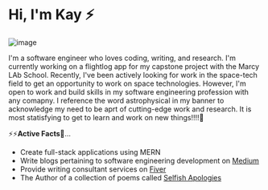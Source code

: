 # Hi, I'm Kay ⚡

![image](https://user-images.githubusercontent.com/37392966/186267694-3d1c6ba2-3ab7-418f-97e7-fe937dff7058.png)

I'm a software engineer who loves coding, writing, and research. I'm currently working on a flightlog app for my capstone project with the Marcy LAb School. Recently, I've been actively looking for work in the space-tech field to get an opportunity to work on space technologies. However, I'm open to work and build skills in my software engineering profession with any comapny. I reference the word astrophysical in my banner to acknowledge my need to be aprt of cutting-edge work and research. It is most statisfying to get to learn and work on new things!!!!🔭


⚡⚡**Active Facts**💬...
- Create full-stack applications using MERN
- Write blogs pertaining to software engineering development on [Medium](https://medium.com/@kaylaedwards575)
- Provide writing consultant services on [Fiver](https://www.fiverr.com/honeychuckles31?up_rollout=true)
- The Author of a collection of poems called [Selfish Apologies](https://www.fiverr.com/honeychuckles31?up_rollout=true)

<!--
**Kay-Edwards/Kay-Edwards** is a ✨ _special_ ✨ repository because its `README.md` (this file) appears on your GitHub profile.

Here are some ideas to get you started:

- 🔭 I’m currently working on ...
- 🌱 I’m currently learning ...
- 👯 I’m looking to collaborate on ...
- 🤔 I’m looking for help with ...
- 💬 Ask me about ...
- 📫 How to reach me: ...
- 😄 Pronouns: ...
- ⚡ Fun fact: ...
-->
